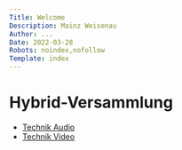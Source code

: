 ```yaml
---
Title: Welcome
Description: Mainz Weisenau
Author: ...
Date: 2022-03-28
Robots: noindex,nofollow
Template: index
---
```


# Hybrid-Versammlung

- [Technik Audio](./hybrid-meeting/tech-audio)
- [Technik Video](./hybrid-meeting/tech-video)

